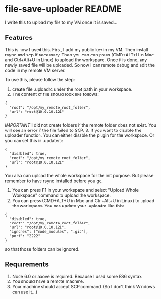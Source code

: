 # file-save-uploader README

I write this to upload my file to my VM once it is saved...

## Features

This is how I used this.
First, I add my public key in my VM. Then install rsync and scp if necessary.
Then you can can press (CMD+ALT+U in Mac and Ctrl+Alt+U in Linux) to upload the workspace.
Once it is done, any newly saved file will be uploaded.
So now I can remote debug and edit the code in my remote VM server.

To use this, please follow the step:
1. create file .uploadrc under the root path in your workspace.
2. The content of file should look like follows:
```
{
  "root": "/opt/my_remote_root_folder",
  "url": "root@10.0.10.121"
}
```
*IMPORTANT* I did not create folders if the remote folder does not exist. You will see an error if the file failed to SCP.
3. If you want to disable the uploader function. You can either disable the plugin for the workspace. Or you can set this in .updaterc:
```
{
  "disabled": true,
  "root": "/opt/my_remote_root_folder",
  "url": "root@10.0.10.121"
}
```

You also can upload the whole workspace for the init purpose.
But please remember to have rsync installed before you go.

1. You can press F1 in your workspace and select "Upload Whole Workspace" command to upload the workspace.
2. You can press (CMD+ALT+U in Mac and Ctrl+Alt+U in Linux) to upload the workspace.
You can update your .uploadrc like this:
```
{
  "disabled": true,
  "root": "/opt/my_remote_root_folder",
  "url": "root@10.0.10.121",
  "ignores": ["node_modules", ".git"],
  "port": "2222"
}
```
so that those folders can be ignored.



## Requirements

1. Node 6.0 or above is required. Because I used some ES6 syntax.
2. You should have a remote machine.
3. Your machine should accept SCP command. (So I don't think Windows can use it...)
